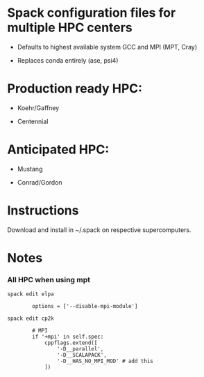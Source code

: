 # Spack configuration files for multiple HPC centers

- Defaults to highest available system GCC and MPI (MPT, Cray)

- Replaces conda entirely (ase, psi4)

# Production ready HPC:
 
 - Koehr/Gaffney

 - Centennial
 
# Anticipated HPC:

 - Mustang
  
 - Conrad/Gordon

# Instructions

Download and install in ~/.spack on respective supercomputers.

# Notes

### All HPC when using mpt

```spack edit elpa```

```
        options = ['--disable-mpi-module']
```

```spack edit cp2k```

```
        # MPI
        if '+mpi' in self.spec:
            cppflags.extend([
                '-D__parallel',
                '-D__SCALAPACK',
                '-D__HAS_NO_MPI_MOD' # add this
            ])
```
